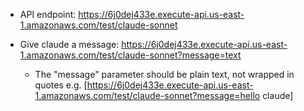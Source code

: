 - API endpoint: https://6j0dej433e.execute-api.us-east-1.amazonaws.com/test/claude-sonnet

- Give claude a message: https://6j0dej433e.execute-api.us-east-1.amazonaws.com/test/claude-sonnet?message=text
  - The "message" parameter should be plain text, not wrapped in quotes e.g.
    [https://6j0dej433e.execute-api.us-east-1.amazonaws.com/test/claude-sonnet?message=hello claude]

